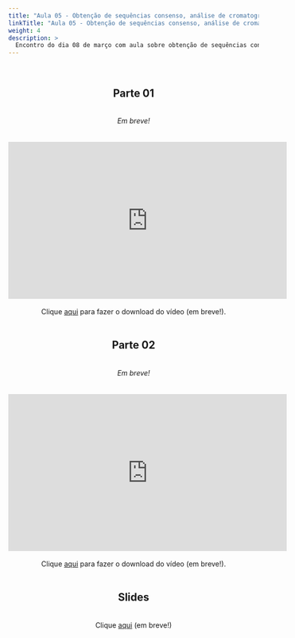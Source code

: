 ```yaml
---
title: "Aula 05 - Obtenção de sequências consenso, análise de cromatogramas e alinhamentos. Uso de bancos de dados e alinhamentos múltiplos"
linkTitle: "Aula 05 - Obtenção de sequências consenso, análise de cromatogramas e alinhamentos. Uso de bancos de dados e alinhamentos múltiplos"
weight: 4
description: >
  Encontro do dia 08 de março com aula sobre obtenção de sequências consenso, análise de cromatogramas e alinhamentos. Uso de bancos de dados e alinhamentos múltiplos
---
```


<br>
<div align="center">
<h2>Parte 01</h2>
<br>
<i>Em breve!</i>
<br><br><br>
<iframe width="560" height="315" src="https://www.youtube.com/embed/" frameborder="0" allow="accelerometer; autoplay; clipboard-write; encrypted-media; gyroscope; picture-in-picture" allowfullscreen></iframe>
<br><br>
Clique <a href="https://photos.app.goo.gl/">aqui</a> para fazer o download do vídeo (em breve!).
<br><br>

<h2>Parte 02</h2>
<br>
<i>Em breve!</i>
<br><br><br>
<iframe width="560" height="315" src="https://www.youtube.com/embed/" frameborder="0" allow="accelerometer; autoplay; clipboard-write; encrypted-media; gyroscope; picture-in-picture" allowfullscreen></iframe>
<br><br>
Clique <a href="https://photos.app.goo.gl/">aqui</a> para fazer o download do vídeo (em breve!).
<br><br>

<h2>Slides</h2>
<br>
Clique <a href="">aqui</a> (em breve!)
</div>